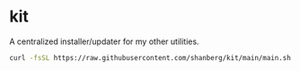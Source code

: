 # kit

A centralized installer/updater for my other utilities.

```sh
curl -fsSL https://raw.githubusercontent.com/shanberg/kit/main/main.sh | bash
```